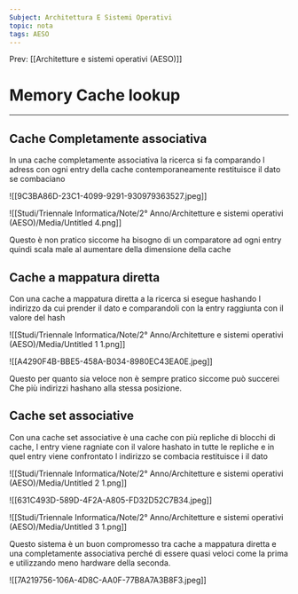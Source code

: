 ```yaml
---
Subject: Architettura E Sistemi Operativi
topic: nota
tags: AESO
---
```


Prev: [[Architetture e sistemi operativi (AESO)]]

# Memory Cache lookup
---

## Cache Completamente associativa

In una cache completamente associativa  la ricerca si fa comparando l adress  con ogni entry della cache contemporaneamente restituisce il dato se combaciano

![[9C3BA86D-23C1-4099-9291-930979363527.jpeg]]

![[Studi/Triennale Informatica/Note/2° Anno/Architetture e sistemi operativi (AESO)/Media/Untitled 4.png]]

Questo è non pratico siccome ha bisogno di un comparatore ad ogni entry quindi scala male al  aumentare della dimensione della cache

## Cache a mappatura diretta

Con una cache  a mappatura diretta a la ricerca si esegue hashando l indirizzo da cui prender il dato e comparandoli con la entry raggiunta con il valore del hash

![[Studi/Triennale Informatica/Note/2° Anno/Architetture e sistemi operativi (AESO)/Media/Untitled 1 1.png]]

![[A4290F4B-BBE5-458A-B034-8980EC43EA0E.jpeg]]

Questo per quanto sia veloce non è sempre pratico siccome può succerei Che più indirizzi hashano alla stessa posizione.

## Cache set associative

Con una cache set associative è una cache con più repliche di blocchi di cache, l entry viene ragniate con il valore hashato in tutte le repliche e in quel entry viene confrontato l indirizzo se combacia restituisce i il dato

![[Studi/Triennale Informatica/Note/2° Anno/Architetture e sistemi operativi (AESO)/Media/Untitled 2 1.png]]

![[631C493D-589D-4F2A-A805-FD32D52C7B34.jpeg]]

![[Studi/Triennale Informatica/Note/2° Anno/Architetture e sistemi operativi (AESO)/Media/Untitled 3 1.png]]

Questo sistema è un buon compromesso tra cache a mappatura diretta e una completamente associativa perché di essere quasi veloci come la prima  e utilizzando meno hardware della seconda.

![[7A219756-106A-4D8C-AA0F-77B8A7A3B8F3.jpeg]]
